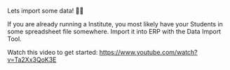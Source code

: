 Lets import some data! 💪💪

If you are already running a Institute, you most likely have your Students in some spreadsheet file somewhere. Import it into ERP with the Data Import Tool.

Watch this video to get started: https://www.youtube.com/watch?v=Ta2Xx3QoK3E
